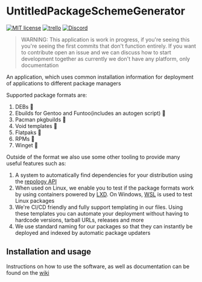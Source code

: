 # UntitledPackageSchemeGenerator
[![MIT license](https://img.shields.io/badge/License-MIT-blue.svg)](https://lbesson.mit-license.org/)
[![trello](https://img.shields.io/badge/Trello-UDE-blue])](https://trello.com/b/HmfuRY2K/untitleddesktop)
[![Discord](https://img.shields.io/discord/717037253292982315.svg?label=&logo=discord&logoColor=ffffff&color=7389D8&labelColor=6A7EC2)](https://discord.gg/4wgH8ZE)

> WARNING: This application is work in progress, if you're seeing this you're seeing the first commits
that don't function entirely. If you want to contribute open an issue and we can discuss how to start development together
as currently we don't have any platform, only documentation

An application, which uses common installation information for deployment of applications to different package managers

Supported package formats are:
1. DEBs 🚧
1. Ebuilds for Gentoo and Funtoo(includes an autogen script) 🚧
1. Pacman pkgbuilds 🚧
1. Void templates 🚧 
1. Flatpaks 🚧
1. RPMs 🚧
1. Winget 🚧

Outside of the format we also use some other tooling to provide many useful features such as:
1. A system to automatically find dependencies for your distribution using the [repology API](https://repology.org/)
1. When used on Linux, we enable you to test if the package formats work by using containers powered by 
[LXD](https://linuxcontainers.org/lxd/introduction/). On Windows, [WSL](https://en.wikipedia.org/wiki/Windows_Subsystem_for_Linux) is used to test 
Linux packages
1. We're CI/CD friendly and fully support templating in our files. Using these templates you can automate your deployment without having to hardcode
versions, tarball URLs, releases and more
1. We use standard naming for our packages so that they can instantly be deployed and indexed by automatic package updaters

## Installation and usage
Instructions on how to use the software, as well as documentation can be found on the 
[wiki](https://github.com/MadLadSquad/UntitledPackageSchemeGenerator/wiki)
